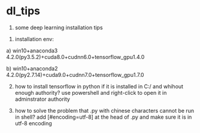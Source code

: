 
# dl_tips
1. some deep learning installation tips

1) installation env: 

a) win10+anaconda3 4.2.0(py3.5.2)+cuda8.0+cudnn6.0+tensorflow_gpu1.4.0

b) win10+anaconda2 4.2.0(py2.7.14)+cuda9.0+cudnn7.0+tensorflow_gpu1.7.0

2) how to install tensorflow in python if it is installed in C:/ and whihout enough authority?
use powershell and right-click to open it in adminstrator authority

3) how to solve the problem that .py with chinese characters cannot be run in shell?
add [#encoding=utf-8] at the head of .py and make sure it is in utf-8 encoding
